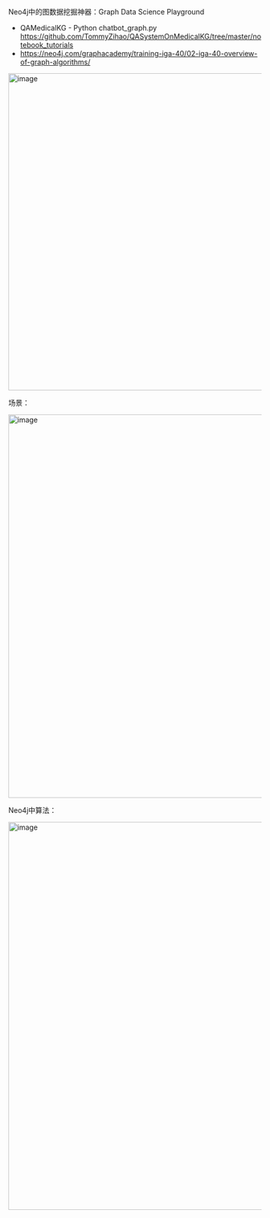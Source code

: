Neo4j中的图数据挖掘神器：Graph Data Science Playground

- QAMedicalKG - Python chatbot_graph.py https://github.com/TommyZihao/QASystemOnMedicalKG/tree/master/notebook_tutorials
- https://neo4j.com/graphacademy/training-iga-40/02-iga-40-overview-of-graph-algorithms/

<img width="631" alt="image" src="https://github.com/user-attachments/assets/cc2de419-f57d-42b3-83b7-e59b8a9eaf5b">

场景：

<img width="763" alt="image" src="https://github.com/user-attachments/assets/8be88959-a14c-489b-921b-d0fbddbe2b9c">

Neo4j中算法：

<img width="772" alt="image" src="https://github.com/user-attachments/assets/98f86c66-6f60-4c23-a7c5-af491febd249">
